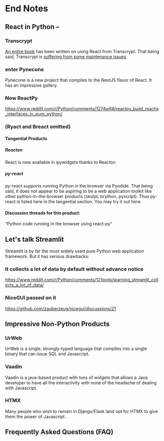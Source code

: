 # End Notes

## React in Python –

### Transcrypt

[An entire book](https://pyreact.com) has been written on using React from Transcrypt. That being said,
Transcrypt is [suffering from some maintenance issues](https://may69.com/downgrades-and-upgrades-to-the-rating-of-pure-python-web-application-solutions/).

### enter Pynecone
Pynecone is a new project that compiles to the NextJS flavor of React. It has an impressive gallery.

### Now ReactPy

https://www.reddit.com/r/Python/comments/1274w68/reactpy_build_reactjs_interfaces_in_pure_python/

### (Ryact and Breact omitted)

#### Tangential Products
##### Reacton
React is now available in ipywidgets thanks to Reacton

##### py-react
py-react supports running Python in the browser via Pyodide. That being said, it does not appear to be aspiring to be a web application toolkit like other python-in-the-browser products (skulpt, brython, pyscript). Thus py-react is listed here in the tangential section. You may try it out here.

#### Discussion threads for this product:

“Python code running in the browser using react-py“

## Let's talk Streamlit

Streamlit is by far the most widely used pure Python web application framework. But it has serious drawbacks:

### It collects a lot of data by default without advance notice

https://www.reddit.com/r/Python/comments/121pvdy/warning_streamlit_collects_a_lot_of_data/

### NiceGUI passed on it

https://github.com/zauberzeug/nicegui/discussions/21





## Impressive Non-Python Products
### UrWeb
UrWeb is a single, strongly-typed language that compiles into a single binary that can issue SQL and Javascript.

### Vaadin
Vaadin is a java-based product with tons of widgets that allows a Java developer to have all the interactivity with none of the headache of dealing with Javascript.

### HTMX
Many people who wish to remain in Django/Flask land opt for HTMX to give them the power of Javascript .

## Frequently Asked Questions (FAQ)